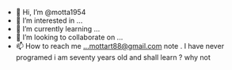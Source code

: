 - 👋 Hi, I’m @motta1954
- 👀 I’m interested in ...
- 🌱 I’m currently learning ...
- 💞️ I’m looking to collaborate on ...
- 📫 How to reach me ...mottart88@gmail.com
note . I have never programed i am seventy years old and shall learn ? why not
<!---I look forward to see if you nords out there do help were it is realy needed
My regards to all of you Bob.
